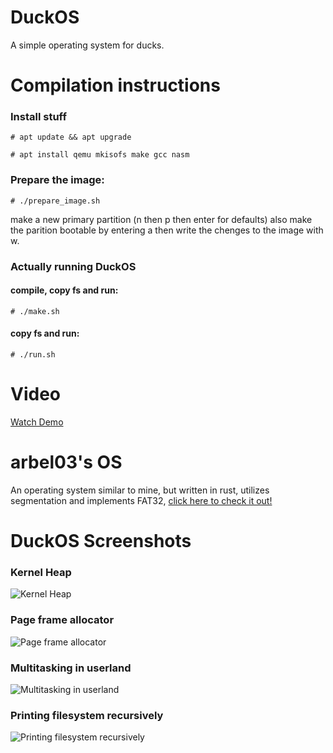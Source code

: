 # DuckOS
A simple operating system for ducks.

# Compilation instructions
### Install stuff

`# apt update && apt upgrade`

`# apt install qemu mkisofs make gcc nasm`

### Prepare the image:

`# ./prepare_image.sh`

make a new primary partition (n then p then enter for defaults)
also make the parition bootable by entering a then write the chenges
to the image with w.

### Actually running DuckOS 
#### compile, copy fs and run:

`# ./make.sh`

#### copy fs and run:

`# ./run.sh`
# Video
[Watch Demo](https://1drv.ms/v/s!AuOa6AuDFR2egqMCWBcWFKsGTR2mng)

# arbel03's OS
An operating system similar to mine, but written in rust, utilizes segmentation and implements FAT32, [click here to check it out!](https://github.com/arbel03/os)

# DuckOS Screenshots

### Kernel Heap
![Kernel Heap](https://user-images.githubusercontent.com/25303006/35394829-68be0952-01f1-11e8-9d00-018af7fac4c7.png)
### Page frame allocator
![Page frame allocator](https://user-images.githubusercontent.com/25303006/35394879-8da57ab6-01f1-11e8-8800-67ffb3e567d4.png)
### Multitasking in userland
![Multitasking in userland](https://planq.io/DuckOS/screenshots/FCFS.png)
### Printing filesystem recursively
![Printing filesystem recursively](https://planq.io/DuckOS/screenshots/print-R-fs.png)
